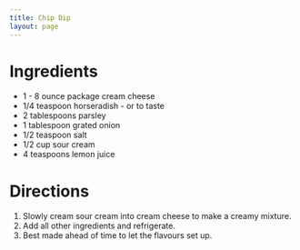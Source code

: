 ```yaml
---
title: Chip Dip
layout: page
---
```


# Ingredients

* 1 - 8 ounce package cream cheese
* 1/4 teaspoon horseradish - or to taste
* 2 tablespoons parsley
* 1 tablespoon grated onion
* 1/2 teaspoon salt
* 1/2 cup sour cream
* 4 teaspoons lemon juice

# Directions

1. Slowly cream sour cream into cream cheese to make a creamy mixture.
1. Add all other ingredients and refrigerate.
1. Best made ahead of time to let the flavours set up.
